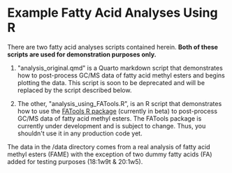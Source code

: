 # **Example Fatty Acid Analyses Using R**

There are two fatty acid analyses scripts contained herein. **Both of these scripts are used for demonstration purposes only.**

1. "analysis_original.qmd" is a Quarto markdown script that demonstrates how to post-process GC/MS data of fatty acid methyl esters and begins plotting the data. This script is soon to be deprecated and will be replaced by the script described below.

2. The other, "analysis_using_FATools.R", is an R script that demonstrates how to use the [FATools R package](https://www.github.com/miketommus/FATools) (currently in beta) to post-process GC/MS data of fatty acid methyl esters. The FATools package is currently under development and is subject to change. Thus, you shouldn't use it in any production code yet.

The data in the /data directory comes from a real analysis of fatty acid methyl esters (FAME) with the exception of two dummy fatty acids (FA) added for testing purposes (18:1w9t & 20:1w5).